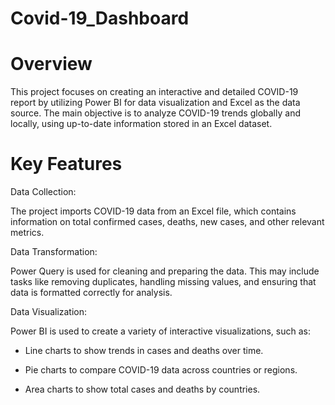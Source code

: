 # Covid-19_Dashboard
# Overview
This project focuses on creating an interactive and detailed COVID-19 report by utilizing Power BI for data visualization and Excel as the data source. The main objective is to analyze COVID-19 trends globally and locally, using up-to-date information stored in an Excel dataset.
# Key Features

Data Collection:

The project imports COVID-19 data from an Excel file, which contains information on total confirmed cases, deaths, new cases, and other relevant metrics.

Data Transformation:

Power Query is used for cleaning and preparing the data. This may include tasks like removing duplicates, handling missing values, and ensuring that data is formatted correctly for analysis.

Data Visualization: 

Power BI is used to create a variety of interactive visualizations, such as:

- Line charts to show trends in cases and deaths over time.

- Pie charts to compare COVID-19 data across countries or regions.

- Area charts to show total  cases and deaths by countries.
